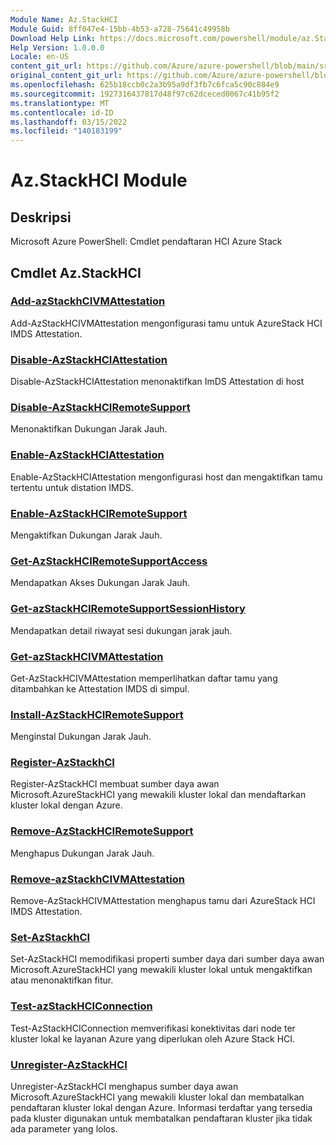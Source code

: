 ```yaml
---
Module Name: Az.StackHCI
Module Guid: 8ff047e4-15bb-4b53-a728-75641c49958b
Download Help Link: https://docs.microsoft.com/powershell/module/az.StackHCI
Help Version: 1.0.0.0
Locale: en-US
content_git_url: https://github.com/Azure/azure-powershell/blob/main/src/StackHCI/help/Az.StackHCI.md
original_content_git_url: https://github.com/Azure/azure-powershell/blob/main/src/StackHCI/help/Az.StackHCI.md
ms.openlocfilehash: 625b18ccb0c2a3b95a9df3fb7c6fca5c90c884e9
ms.sourcegitcommit: 1927316437817d48f97c62dceced0067c41b95f2
ms.translationtype: MT
ms.contentlocale: id-ID
ms.lasthandoff: 03/15/2022
ms.locfileid: "140183199"
---
```

# Az.StackHCI Module
## Deskripsi
Microsoft Azure PowerShell: Cmdlet pendaftaran HCI Azure Stack

## Cmdlet Az.StackHCI
### [Add-azStackhCIVMAttestation](Add-AzStackHCIVMAttestation.md)
Add-AzStackHCIVMAttestation mengonfigurasi tamu untuk AzureStack HCI IMDS Attestation.

### [Disable-AzStackHCIAttestation](Disable-AzStackHCIAttestation.md)
Disable-AzStackHCIAttestation menonaktifkan ImDS Attestation di host

### [Disable-AzStackHCIRemoteSupport](Disable-AzStackHCIRemoteSupport.md)
Menonaktifkan Dukungan Jarak Jauh.

### [Enable-AzStackHCIAttestation](Enable-AzStackHCIAttestation.md)
Enable-AzStackHCIAttestation mengonfigurasi host dan mengaktifkan tamu tertentu untuk distation IMDS.

### [Enable-AzStackHCIRemoteSupport](Enable-AzStackHCIRemoteSupport.md)
Mengaktifkan Dukungan Jarak Jauh.

### [Get-AzStackHCIRemoteSupportAccess](Get-AzStackHCIRemoteSupportAccess.md)
Mendapatkan Akses Dukungan Jarak Jauh.

### [Get-azStackHCIRemoteSupportSessionHistory](Get-AzStackHCIRemoteSupportSessionHistory.md)
Mendapatkan detail riwayat sesi dukungan jarak jauh.

### [Get-azStackHCIVMAttestation](Get-AzStackHCIVMAttestation.md)
Get-AzStackHCIVMAttestation memperlihatkan daftar tamu yang ditambahkan ke Attestation IMDS di simpul.

### [Install-AzStackHCIRemoteSupport](Install-AzStackHCIRemoteSupport.md)
Menginstal Dukungan Jarak Jauh.

### [Register-AzStackhCI](Register-AzStackHCI.md)
Register-AzStackHCI membuat sumber daya awan Microsoft.AzureStackHCI yang mewakili kluster lokal dan mendaftarkan kluster lokal dengan Azure.

### [Remove-AzStackHCIRemoteSupport](Remove-AzStackHCIRemoteSupport.md)
Menghapus Dukungan Jarak Jauh.

### [Remove-azStackhCIVMAttestation](Remove-AzStackHCIVMAttestation.md)
Remove-AzStackHCIVMAttestation menghapus tamu dari AzureStack HCI IMDS Attestation.

### [Set-AzStackhCI](Set-AzStackHCI.md)
Set-AzStackHCI memodifikasi properti sumber daya dari sumber daya awan Microsoft.AzureStackHCI yang mewakili kluster lokal untuk mengaktifkan atau menonaktifkan fitur.

### [Test-azStackHCIConnection](Test-AzStackHCIConnection.md)
Test-AzStackHCIConnection memverifikasi konektivitas dari node ter kluster lokal ke layanan Azure yang diperlukan oleh Azure Stack HCI.

### [Unregister-AzStackHCI](Unregister-AzStackHCI.md)
Unregister-AzStackHCI menghapus sumber daya awan Microsoft.AzureStackHCI yang mewakili kluster lokal dan membatalkan pendaftaran kluster lokal dengan Azure.
Informasi terdaftar yang tersedia pada kluster digunakan untuk membatalkan pendaftaran kluster jika tidak ada parameter yang lolos.

